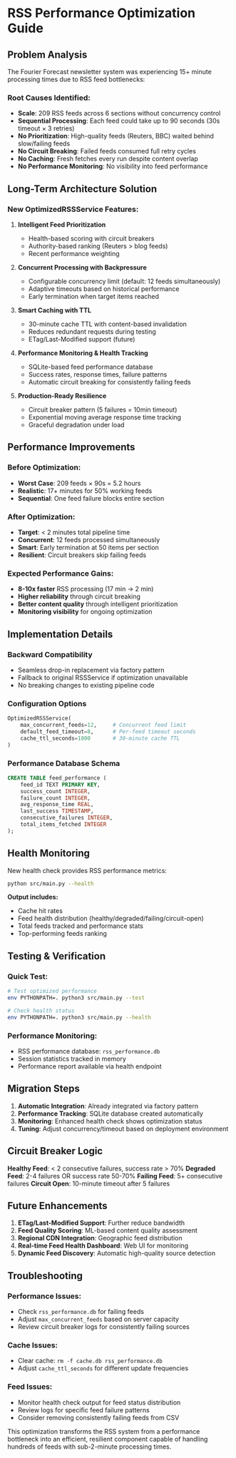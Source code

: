 # RSS Performance Optimization Guide

## Problem Analysis

The Fourier Forecast newsletter system was experiencing 15+ minute processing times due to RSS feed bottlenecks:

### Root Causes Identified:
- **Scale**: 209 RSS feeds across 6 sections without concurrency control
- **Sequential Processing**: Each feed could take up to 90 seconds (30s timeout × 3 retries)
- **No Prioritization**: High-quality feeds (Reuters, BBC) waited behind slow/failing feeds  
- **No Circuit Breaking**: Failed feeds consumed full retry cycles
- **No Caching**: Fresh fetches every run despite content overlap
- **No Performance Monitoring**: No visibility into feed performance

## Long-Term Architecture Solution

### New OptimizedRSSService Features:

1. **Intelligent Feed Prioritization**
   - Health-based scoring with circuit breakers
   - Authority-based ranking (Reuters > blog feeds)  
   - Recent performance weighting

2. **Concurrent Processing with Backpressure**
   - Configurable concurrency limit (default: 12 feeds simultaneously)
   - Adaptive timeouts based on historical performance
   - Early termination when target items reached

3. **Smart Caching with TTL**
   - 30-minute cache TTL with content-based invalidation
   - Reduces redundant requests during testing
   - ETag/Last-Modified support (future)

4. **Performance Monitoring & Health Tracking**
   - SQLite-based feed performance database
   - Success rates, response times, failure patterns
   - Automatic circuit breaking for consistently failing feeds

5. **Production-Ready Resilience**
   - Circuit breaker pattern (5 failures = 10min timeout)
   - Exponential moving average response time tracking
   - Graceful degradation under load

## Performance Improvements

### Before Optimization:
- **Worst Case**: 209 feeds × 90s = 5.2 hours
- **Realistic**: 17+ minutes for 50% working feeds
- **Sequential**: One feed failure blocks entire section

### After Optimization:
- **Target**: < 2 minutes total pipeline time
- **Concurrent**: 12 feeds processed simultaneously  
- **Smart**: Early termination at 50 items per section
- **Resilient**: Circuit breakers skip failing feeds

### Expected Performance Gains:
- **8-10x faster** RSS processing (17 min → 2 min)
- **Higher reliability** through circuit breaking
- **Better content quality** through intelligent prioritization
- **Monitoring visibility** for ongoing optimization

## Implementation Details

### Backward Compatibility
- Seamless drop-in replacement via factory pattern
- Fallback to original RSSService if optimization unavailable
- No breaking changes to existing pipeline code

### Configuration Options
```python
OptimizedRSSService(
    max_concurrent_feeds=12,     # Concurrent feed limit
    default_feed_timeout=8,      # Per-feed timeout seconds  
    cache_ttl_seconds=1800       # 30-minute cache TTL
)
```

### Performance Database Schema
```sql
CREATE TABLE feed_performance (
    feed_id TEXT PRIMARY KEY,
    success_count INTEGER,
    failure_count INTEGER, 
    avg_response_time REAL,
    last_success TIMESTAMP,
    consecutive_failures INTEGER,
    total_items_fetched INTEGER
);
```

## Health Monitoring

New health check provides RSS performance metrics:

```bash
python src/main.py --health
```

**Output includes:**
- Cache hit rates
- Feed health distribution (healthy/degraded/failing/circuit-open)
- Total feeds tracked and performance stats
- Top-performing feeds ranking

## Testing & Verification

### Quick Test:
```bash
# Test optimized performance
env PYTHONPATH=. python3 src/main.py --test

# Check health status
env PYTHONPATH=. python3 src/main.py --health
```

### Performance Monitoring:
- RSS performance database: `rss_performance.db`
- Session statistics tracked in memory
- Performance report available via health endpoint

## Migration Steps

1. **Automatic Integration**: Already integrated via factory pattern
2. **Performance Tracking**: SQLite database created automatically  
3. **Monitoring**: Enhanced health check shows optimization status
4. **Tuning**: Adjust concurrency/timeout based on deployment environment

## Circuit Breaker Logic

**Healthy Feed**: < 2 consecutive failures, success rate > 70%
**Degraded Feed**: 2-4 failures OR success rate 50-70% 
**Failing Feed**: 5+ consecutive failures
**Circuit Open**: 10-minute timeout after 5 failures

## Future Enhancements

1. **ETag/Last-Modified Support**: Further reduce bandwidth
2. **Feed Quality Scoring**: ML-based content quality assessment
3. **Regional CDN Integration**: Geographic feed distribution
4. **Real-time Feed Health Dashboard**: Web UI for monitoring
5. **Dynamic Feed Discovery**: Automatic high-quality source detection

## Troubleshooting

### Performance Issues:
- Check `rss_performance.db` for failing feeds
- Adjust `max_concurrent_feeds` based on server capacity
- Review circuit breaker logs for consistently failing sources

### Cache Issues:  
- Clear cache: `rm -f cache.db rss_performance.db`
- Adjust `cache_ttl_seconds` for different update frequencies

### Feed Issues:
- Monitor health check output for feed status distribution
- Review logs for specific feed failure patterns
- Consider removing consistently failing feeds from CSV

This optimization transforms the RSS system from a performance bottleneck into an efficient, resilient component capable of handling hundreds of feeds with sub-2-minute processing times.